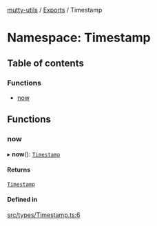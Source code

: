 [mutty-utils](../README.md) / [Exports](../modules.md) / Timestamp

# Namespace: Timestamp

## Table of contents

### Functions

- [now](Timestamp.md#now)

## Functions

### now

▸ **now**(): [`Timestamp`](../modules.md#timestamp)

#### Returns

[`Timestamp`](../modules.md#timestamp)

#### Defined in

[src/types/Timestamp.ts:6](https://github.com/jonlaing/mutty-utils/blob/f9c02d2/src/types/Timestamp.ts#L6)
